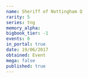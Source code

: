 ```yaml
---
name: Sheriff of Nottingham Q
rarity: 5
series: tng
memory_alpha:
bigbook_tier: -1
events: 0
in_portal: true
date: 19/06/2017
obtained: Event
mega: false
published: true
---
```



